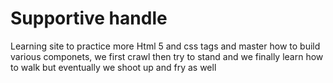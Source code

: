 # Supportive handle
Learning site to practice more Html 5 and css tags and master how to build various componets, 
we first crawl then try to stand and we finally learn how to walk but eventually we shoot up
and fry as well
